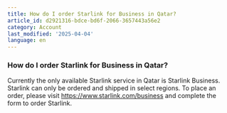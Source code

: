 ```yaml
---
title: How do I order Starlink for Business in Qatar?
article_id: d2921316-bdce-bd6f-2066-3657443a56e2
category: Account
last_modified: '2025-04-04'
language: en
---
```


### How do I order Starlink for Business in Qatar?
Currently the only available Starlink service in Qatar is Starlink Business. Starlink can only be ordered and shipped in select regions. To place an order, please visit <https://www.starlink.com/business> and complete the form to order Starlink.